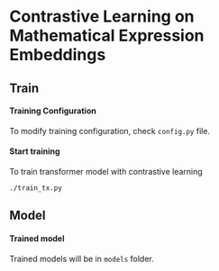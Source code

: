 # Contrastive Learning on Mathematical Expression Embeddings

## Train
#### Training Configuration
To modify training configuration, check `config.py` file.

#### Start training
To train transformer model with contrastive learning
```
./train_tx.py
```

## Model
#### Trained model
Trained models will be in `models` folder.

